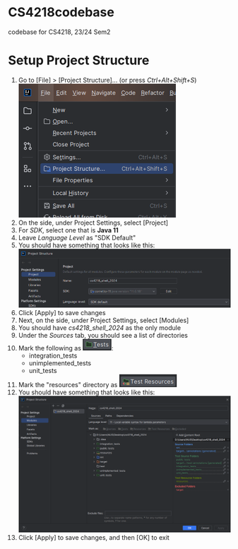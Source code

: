 # CS4218codebase
codebase for CS4218, 23/24 Sem2

# Setup Project Structure
1. Go to [File] > [Project Structure]... (or press _Ctrl+Alt+Shift+S_)\
   ![Screenshot of File to Project Structure](img/img.png)
2. On the side, under Project Settings, select [Project]
3. For _SDK_, select one that is **Java 11**
4. Leave _Language Level_ as "SDK Default"
5. You should have something that looks like this:\
   ![Project Settings - Project](img/img_2.png)
6. Click [Apply] to save changes
7. Next, on the side, under Project Settings, select [Modules]
8. You should have _cs4218_shell_2024_ as the only module
9. Under the _Sources_ tab, you should see a list of directories
10. Mark the following as ![Test](img/img_5.png):
    - integration_tests
    - unimplemented_tests
    - unit_tests
11. Mark the "resources" directory as ![Test Resources](img/img_6.png)
12. You should have something that looks like this:\
    ![Project Settings - Modules](img/img_4.png)
13. Click [Apply] to save changes, and then [OK] to exit
